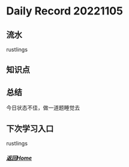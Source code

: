 
Daily Record 20221105
=====================

## 流水

rustlings

## 知识点



## 总结

今日状态不佳，做一道题睡觉去

## 下次学习入口

rustlings

##### [返回Home](../../../README.md)


